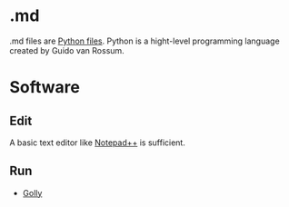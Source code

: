 # .md

.md files are [Python files](https://en.wikipedia.org/wiki/Python_(programming_language)).
Python is a hight-level programming language created by Guido van Rossum.

# Software
## Edit
A basic text editor like [Notepad++](../software/npp.md) is sufficient.

## Run
* [Golly](../software/golly.md)
